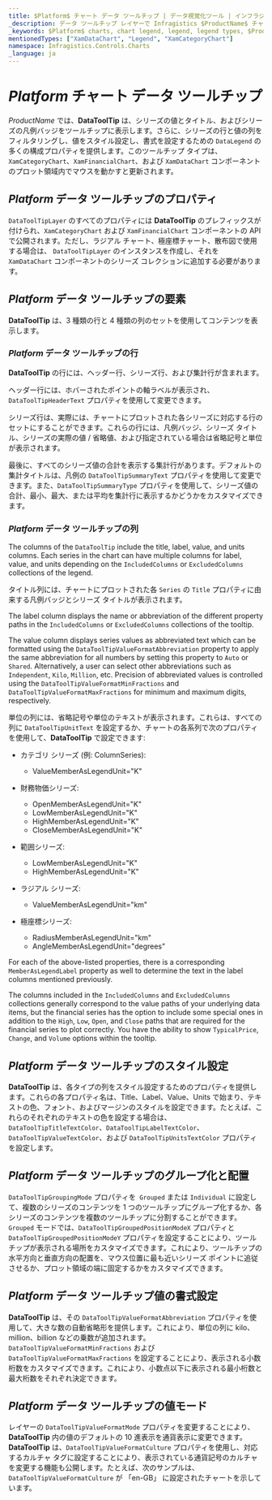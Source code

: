 ```yaml
---
title: $Platform$ チャート データ ツールチップ | データ視覚化ツール | インフラジスティックス
_description: データ ツールチップ レイヤーで Infragistics $ProductName$ チャートを使用してください!
_keywords: $Platform$ charts, chart legend, legend, legend types, $ProductName$, Infragistics, $Platform$ チャート, チャート凡例, 凡例, 凡例タイプ, インフラジスティックス
mentionedTypes: ["XamDataChart", "Legend", "XamCategoryChart"]
namespace: Infragistics.Controls.Charts
_language: ja
---
```


# $Platform$ チャート データ ツールチップ

$ProductName$ では、**DataToolTip** は、シリーズの値とタイトル、およびシリーズの凡例バッジをツールチップに表示します。さらに、シリーズの行と値の列をフィルタリングし、値をスタイル設定し、書式を設定するための `DataLegend` の多くの構成プロパティを提供します。このツールチップ タイプは、`XamCategoryChart`、`XamFinancialChart`、および `XamDataChart` コンポーネントのプロット領域内でマウスを動かすと更新されます。

<!-- TODO add a code viewer with basic DataToolTip with CategoryChart  -->

## $Platform$ データ ツールチップのプロパティ
`DataToolTipLayer` のすべてのプロパティには **DataToolTip** のプレフィックスが付けられ、`XamCategoryChart` および `XamFinancialChart` コンポーネントの API で公開されます。ただし、ラジアル チャート、極座標チャート、散布図で使用する場合は、 `DataToolTipLayer` のインスタンスを作成し、それを `XamDataChart` コンポーネントのシリーズ コレクションに追加する必要があります。

## $Platform$ データ ツールチップの要素
**DataToolTip** は、3 種類の行と 4 種類の列のセットを使用してコンテンツを表示します。 

### $Platform$ データ ツールチップの行

**DataToolTip** の行には、ヘッダー行、シリーズ行、および集計行が含まれます。

ヘッダー行には、ホバーされたポイントの軸ラベルが表示され、`DataToolTipHeaderText` プロパティを使用して変更できます。

シリーズ行は、実際には、チャートにプロットされた各シリーズに対応する行のセットにすることができます。これらの行には、凡例バッジ、シリーズ タイトル、シリーズの実際の値 / 省略値、および指定されている場合は省略記号と単位が表示されます。

最後に、すべてのシリーズ値の合計を表示する集計行があります。デフォルトの集計タイトルは、凡例の `DataToolTipSummaryText` プロパティを使用して変更できます。また、`DataToolTipSummaryType` プロパティを使用して、シリーズ値の合計、最小、最大、または平均を集計行に表示するかどうかをカスタマイズできます。

### $Platform$ データ ツールチップの列

The columns of the `DataToolTip` include the title, label, value, and units columns. Each series in the chart can have multiple columns for label, value, and units depending on the `IncludedColumns` or `ExcludedColumns` collections of the legend.

タイトル列には、チャートにプロットされた各 `Series` の `Title` プロパティに由来する凡例バッジとシリーズ タイトルが表示されます。 

The label column displays the name or abbreviation of the different property paths in the `IncludedColumns` or `ExcludedColumns` collections of the tooltip.

The value column displays series values as abbreviated text which can be formatted using the `DataToolTipValueFormatAbbreviation` property to apply the same abbreviation for all numbers by setting this property to `Auto` or `Shared`. Alternatively, a user can select other abbreviations such as `Independent`, `Kilo`, `Million`, etc. Precision of abbreviated values is controlled using the `DataToolTipValueFormatMinFractions` and `DataToolTipValueFormatMaxFractions` for minimum and maximum digits, respectively.

単位の列には、省略記号や単位のテキストが表示されます。これらは、すべての列に `DataToolTipUnitText` を設定するか、チャートの各系列で次のプロパティを使用して、**DataToolTip** で設定できます:

* カテゴリ シリーズ (例: ColumnSeries):
    * ValueMemberAsLegendUnit="K"

* 財務物価シリーズ:
    * OpenMemberAsLegendUnit="K"
    * LowMemberAsLegendUnit="K"
    * HighMemberAsLegendUnit="K"
    * CloseMemberAsLegendUnit="K"
    
* 範囲シリーズ:
    * LowMemberAsLegendUnit="K"
    * HighMemberAsLegendUnit="K"
        
* ラジアル シリーズ:
    * ValueMemberAsLegendUnit="km" 

* 極座標シリーズ:
    * RadiusMemberAsLegendUnit="km"
    * AngleMemberAsLegendUnit="degrees"

For each of the above-listed properties, there is a corresponding `MemberAsLegendLabel` property as well to determine the text in the label columns mentioned previously.

The columns included in the `IncludedColumns` and `ExcludedColumns` collections generally correspond to the value paths of your underlying data items, but the financial series has the option to include some special ones in addition to the `High`, `Low`, `Open`, and `Close` paths that are required for the financial series to plot correctly. You have the ability to show `TypicalPrice`, `Change`, and `Volume` options within the tooltip. 

## $Platform$ データ ツールチップのスタイル設定

**DataToolTip** は、各タイプの列をスタイル設定するためのプロパティを提供します。これらの各プロパティ名は、Title、Label、Value、Units で始まり、テキストの色、フォント、およびマージンのスタイルを設定できます。たとえば、これらのそれぞれのテキストの色を設定する場合は、 `DataToolTipTitleTextColor`、`DataToolTipLabelTextColor`、 `DataToolTipValueTextColor`、および `DataToolTipUnitsTextColor` プロパティを設定します。

## $Platform$ データ ツールチップのグループ化と配置

`DataToolTipGroupingMode` プロパティを` Grouped` または `Individual` に設定して、複数のシリーズのコンテンツを 1 つのツールチップにグループ化するか、各シリーズのコンテンツを複数のツールチップに分割することができます。`Grouped` モードでは、`DataToolTipGroupedPositionModeX` プロパティと `DataToolTipGroupedPositionModeY` プロパティを設定することにより、ツールチップが表示される場所をカスタマイズできます。これにより、ツールチップの水平方向と垂直方向の配置を、マウス位置に最も近いシリーズ ポイントに追従させるか、プロット領域の端に固定するかをカスタマイズできます。

## $Platform$ データ ツールチップ値の書式設定

**DataToolTip** は、その `DataToolTipValueFormatAbbreviation` プロパティを使用して、大きな数の自動省略形を提供します。これにより、単位の列に kilo、million、billion などの乗数が追加されます。`DataToolTipValueFormatMinFractions` および `DataToolTipValueFormatMaxFractions` を設定することにより、表示される小数桁数をカスタマイズできます。これにより、小数点以下に表示される最小桁数と最大桁数をそれぞれ決定できます。

## $Platform$ データ ツールチップの値モード

レイヤーの `DataToolTipValueFormatMode` プロパティを変更することにより、**DataToolTip** 内の値のデフォルトの 10 進表示を通貨表示に変更できます。**DataToolTip** は、`DataToolTipValueFormatCulture` プロパティを使用し、対応するカルチャ タグに設定することにより、表示されている通貨記号のカルチャを変更する機能も公開します。たとえば、次のサンプルは、`DataToolTipValueFormatCulture` が 「en-GB」 に設定されたチャートを示しています。
